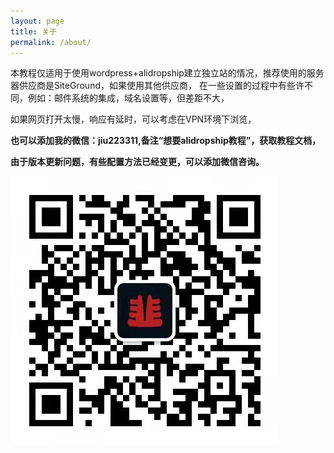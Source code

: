 ```yaml
---
layout: page
title: 关于
permalink: /about/
---
```


本教程仅适用于使用wordpress+alidropship建立独立站的情况，推荐使用的服务器供应商是SiteGround，如果使用其他供应商，
在一些设置的过程中有些许不同，例如：邮件系统的集成，域名设置等，但差距不大，


如果网页打开太慢，响应有延时，可以考虑在VPN环境下浏览，

**也可以添加我的微信：jiu223311,备注“想要alidropship教程”，获取教程文档，**

**由于版本更新问题，有些配置方法已经变更，可以添加微信咨询。**

![微信二维码](https://raw.githubusercontent.com/Anony13/alidropship.github.io/master/images/laojiuchenQRcode.jpg)


